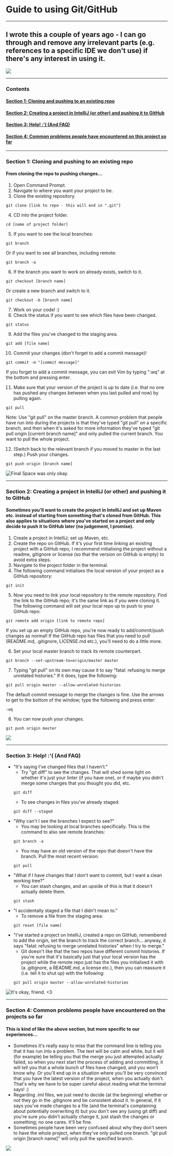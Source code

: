 # Guide to using Git/GitHub

----

## I wrote this a couple of years ago - I can go through and remove any irrelevant parts (e.g. references to a specific IDE we don't use) if there's any interest in using it.

![](https://media.giphy.com/media/kswZdQQQV7pAc/giphy.gif)

----

### Contents
#### [Section 1: Cloning and pushing to an existing repo](#section-1-cloning-and-pushing-to-an-existing-repo-1)
#### [Section 2: Creating a project in IntelliJ (or other) and pushing it to GitHub](#section-2-creating-a-project-in-intellij-or-other-and-pushing-it-to-github-1)
#### [Section 3: Help! :'( (And FAQ)](#section-3-help--and-faq-1)
#### [Section 4: Common problems people have encountered on this project so far](#section-4-common-problems-people-have-encountered-on-the-projects-so-far)

----

### Section 1: Cloning and pushing to an existing repo
#### From cloning the repo to pushing changes...

1. Open Command Prompt.
2. Navigate to where you want your project to be.
3. Clone the existing repository.
  ```
  git clone [link to repo - this will end in ".git"]
  ```
4. CD into the project folder.
  ```
  cd [name of project folder]
  ```
5. If you want to see the local branches:
  ```
  git branch
  ```
Or if you want to see all branches, including remote:
  ```
  git branch -a
  ```
6. If the branch you want to work on already exists, switch to it.
  ```
  git checkout [branch name]
  ```
Or create a new branch and switch to it.
  ```
  git checkout -b [branch name]
  ```
7. Work on your code! :)
8. Check the status if you want to see which files have been changed.
  ```
  git status
  ```
9. Add the files you've changed to the staging area.
  ```
  git add [file name]
  ```
10. Commit your changes (don't forget to add a commit message)!
  ```
  git commit -m "[commit message]"
  ```
If you forget to add a commit message, you can exit Vim by typing ":wq" at the bottom and pressing enter.

11. Make sure that your version of the project is up to date (i.e. that no one has pushed any changes between when you last pulled and now) by pulling again.
  ```
  git pull
  ```
Note: Use "git pull" on the master branch. A common problem that people have run into during the projects is that they've typed "git pull" on a specific branch, and then when it's asked for more information they've typed "git pull origin \[current branch name\]" and only pulled the current branch. You want to pull the whole project.

12. (Switch back to the relevant branch if you moved to master in the last step.) Push your changes.
  ```
  git push origin [branch name]
  ```

![Final Space was only okay.](https://media.giphy.com/media/47D5dzXraWsldmlx9F/giphy.gif)

----

### Section 2: Creating a project in IntelliJ (or other) and pushing it to GitHub
#### Sometimes you'll want to create the project in IntelliJ and set up Maven etc. instead of starting from something that's cloned from GitHub. This also applies to situations where you've started on a project and only decide to push it to GitHub later (no judgement, I promise).

1. Create a project in IntelliJ; set up Maven, etc.
2. Create the repo on GitHub. If it's your first time linking an existing project with a GitHub repo, I recommend initialising the project without a readme, gitignore or license (so that the version on GitHub is empty) to avoid extra steps.
3. Navigate to the project folder in the terminal.
4. The following command initialises the local version of your project as a GitHub repository:
  ```
  git init
  ```
5. Now you need to link your local repository to the remote repository. Find the link to the GitHub repo; it's the same link as if you were cloning it. The following command will set your local repo up to push to your GitHub repo:
  ```
  git remote add origin [link to remote repo]
  ```
If you set up an empty GitHub repo, you're now ready to add/commit/push changes as normal! If the GitHub repo has files that you need to pull (README.md, .gitignore, LICENSE.md etc.), you'll need to do a little more.

6. Set your local master branch to track its remote counterpart.
  ```
  git branch --set-upstream-to=origin/master master
  ```
7. Typing "git pull" on its own may cause it to say "fatal: refusing to merge unrelated histories." If it does, type the following:
  ```
  git pull origin master --allow-unrelated-histories
  ```
The default commit message to merge the changes is fine. Use the arrows to get to the bottom of the window; type the following and press enter:
  ```
  :wq
  ```
8. You can now push your changes.
  ```
  git push origin master
  ```
  
![](https://media.giphy.com/media/wtlo7Hr4YIbQs/giphy.gif)

----

### Section 3: Help! :'( (And FAQ)

* "It's saying I've changed files that I haven't."
  * Try "git diff" to see the changes. That will shed some light on whether it's just your linter (if you have one), or if maybe you didn't merge some changes that you thought you did, etc.
  ```
  git diff
  ```
  * To see changes in files you've already staged:
  ```
  git diff --staged
  ```
* "Why can't I see the branches I expect to see?"
  * You may be looking at local branches specifically. This is the command to also see remote branches:
  ```
  git branch -a
  ```
  * You may have an old version of the repo that doesn't have the branch. Pull the most recent version.
  ```
  git pull
  ```
* "What if I have changes that I don't want to commit, but I want a clean working tree?"
  * You can stash changes, and an upside of this is that it doesn't actually delete them.
  ```
  git stash
  ```
* "I accidentally staged a file that I didn't mean to."
  * To remove a file from the staging area:
  ```
  git reset [file name]
  ```
* "I've started a project on IntelliJ, created a repo on GitHub, remembered to add the origin, set the branch to track the correct branch... anyway, it says "fatal: refusing to merge unrelated histories" when I try to merge."
  * Git doesn't like that the two repos have different commit histories. If you're sure that it's basically just that your local version has the project while the remote repo just has the files you initialised it with (a .gitignore, a README.md, a license etc.), then you can reassure it (i.e. tell it to shut up) with the following:
  ```
  git pull origin master --allow-unrelated-histories
  ```

![It's okay, friend. <3](https://media.giphy.com/media/gl8ymnpv4Sqha/giphy.gif)

----

### Section 4: Common problems people have encountered on the projects so far
#### This is kind of like the above section, but more specific to our experiences...

* Sometimes it's really easy to miss that the command line is telling you that it has run into a problem. The text will be calm and white, but it will (for example) be telling you that the merge you just attempted actually failed, so when you next start the process of adding and committing, it will tell you that a whole bunch of files have changed, and you won't know why. Or you'll end up in a situation where you'll be very convinced that you have the latest version of the project, when you actually don't. That's why we have to be super careful about reading what the terminal says! :)
* Regarding .iml files, we just need to decide (at the beginning) whether or not they go in the .gitignore and be consistent about it. In general, if it says you've made changes to a file (and the terminal's complaining about potentially overwriting it) but you don't see any (using git diff) and you're sure you didn't actually change it, just stash the changes or something; no one cares. It'll be fine.
* Sometimes people have been very confused about why they don't seem to have the whole project, when they've only pulled one branch. "git pull origin \[branch name\]" will only pull the specified branch.

![](https://github.com/Coletterbox/Git-Guide/blob/master/git%20doesn't%20break%20things.jpg?raw=true)
